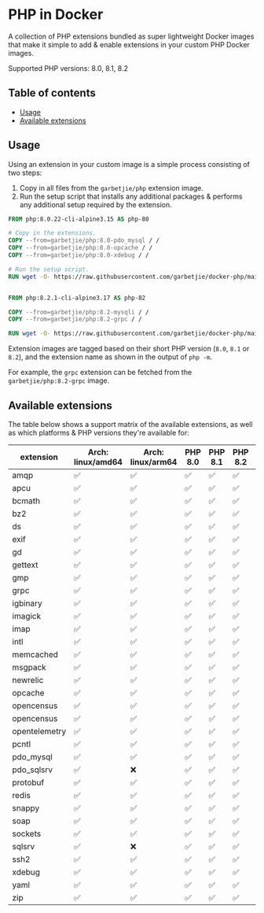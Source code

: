 PHP in Docker
=============

A collection of PHP extensions bundled as super lightweight Docker images that make it simple to add & enable extensions
in your custom PHP Docker images.

Supported PHP versions: 8.0, 8.1, 8.2

## Table of contents

* [Usage](#usage)
* [Available extensions](#available-extensions)
<!-- * [Base images](#base-images) -->


## Usage

Using an extension in your custom image is a simple process consisting of two steps:

1. Copy in all files from the `garbetjie/php` extension image.
2. Run the setup script that installs any additional packages & performs any additional setup required by the extension.

```dockerfile
FROM php:8.0.22-cli-alpine3.15 AS php-80

# Copy in the extensions.
COPY --from=garbetjie/php:8.0-pdo_mysql / /
COPY --from=garbetjie/php:8.0-opcache / /
COPY --from=garbetjie/php:8.0-xdebug / /

# Run the setup script.
RUN wget -O- https://raw.githubusercontent.com/garbetjie/docker-php/main/install-dependencies.sh | sh


FROM php:8.2.1-cli-alpine3.17 AS php-82

COPY --from=garbetjie/php:8.2-mysqli / /
COPY --from=garbetjie/php:8.2-grpc / /

RUN wget -O- https://raw.githubusercontent.com/garbetjie/docker-php/main/install-dependencies.sh | sh
```

Extension images are tagged based on their short PHP version (`8.0`, `8.1` or `8.2`), and the extension name as shown in
the output of `php -m`.

For example, the `grpc` extension can be fetched from the `garbetjie/php:8.2-grpc` image. 


## Available extensions

The table below shows a support matrix of the available extensions, as well as which platforms & PHP versions they're
available for:

| extension     | Arch: linux/amd64 | Arch: linux/arm64 | PHP 8.0 | PHP 8.1 | PHP 8.2 | PHP 8.3 |
|---------------|-------------------|-------------------|---------|---------|---------|---------|
| amqp          | ✅                 | ✅                 | ✅       | ✅       | ✅       | ✅       |
| apcu          | ✅                 | ✅                 | ✅       | ✅       | ✅       | ✅       |
| bcmath        | ✅                 | ✅                 | ✅       | ✅       | ✅       | ✅       |
| bz2           | ✅                 | ✅                 | ✅       | ✅       | ✅       |         |
| ds            | ✅                 | ✅                 | ✅       | ✅       | ✅       |         |
| exif          | ✅                 | ✅                 | ✅       | ✅       | ✅       |         |
| gd            | ✅                 | ✅                 | ✅       | ✅       | ✅       |         |
| gettext       | ✅                 | ✅                 | ✅       | ✅       | ✅       |         |
| gmp           | ✅                 | ✅                 | ✅       | ✅       | ✅       |         |
| grpc          | ✅                 | ✅                 | ✅       | ✅       | ✅       |         |
| igbinary      | ✅                 | ✅                 | ✅       | ✅       | ✅       |         |
| imagick       | ✅                 | ✅                 | ✅       | ✅       | ✅       |         |
| imap          | ✅                 | ✅                 | ✅       | ✅       | ✅       |         |
| intl          | ✅                 | ✅                 | ✅       | ✅       | ✅       |         |
| memcached     | ✅                 | ✅                 | ✅       | ✅       | ✅       |         |
| msgpack       | ✅                 | ✅                 | ✅       | ✅       | ✅       |         |
| newrelic      | ✅                 | ✅                 | ✅       | ✅       | ✅       |         |
| opcache       | ✅                 | ✅                 | ✅       | ✅       | ✅       |         |
| opencensus    | ✅                 | ✅                 | ✅       | ✅       | ✅       |         |
| opencensus    | ✅                 | ✅                 | ✅       | ✅       | ✅       |         |
| opentelemetry | ✅                 | ✅                 | ✅       | ✅       | ✅       |         |
| pcntl         | ✅                 | ✅                 | ✅       | ✅       | ✅       |         |
| pdo_mysql     | ✅                 | ✅                 | ✅       | ✅       | ✅       |         |
| pdo_sqlsrv    | ✅                 | ❌                 | ✅       | ✅       | ✅       |         |
| protobuf      | ✅                 | ✅                 | ✅       | ✅       | ✅       |         |
| redis         | ✅                 | ✅                 | ✅       | ✅       | ✅       |         |
| snappy        | ✅                 | ✅                 | ✅       | ✅       | ✅       |         |
| soap          | ✅                 | ✅                 | ✅       | ✅       | ✅       |         |
| sockets       | ✅                 | ✅                 | ✅       | ✅       | ✅       |         |
| sqlsrv        | ✅                 | ❌                 | ✅       | ✅       | ✅       |         |
| ssh2          | ✅                 | ✅                 | ✅       | ✅       | ✅       |         |
| xdebug        | ✅                 | ✅                 | ✅       | ✅       | ✅       |         |
| yaml          | ✅                 | ✅                 | ✅       | ✅       | ✅       |         |
| zip           | ✅                 | ✅                 | ✅       | ✅       | ✅       |         |
    

<!--
## Base images

There are two base images available:

1. A `www` image based off of the official FPM image, and bundles NGiNX with it. It aims to make it easy to spin up an
   already-functional web server that is easy to configure through environment variables.

2. A `cli` image based off of the offic

[Full documentation]

### PHP

The environment variables below apply to all image variants, and are used to control the behaviour of PHP itself.

| Section              | Name                                        | INI equivalent                                                                                                                                                 | Default                             |
|----------------------|---------------------------------------------|----------------------------------------------------------------------------------------------------------------------------------------------------------------|-------------------------------------|
| PHP Core             | DISPLAY_ERRORS                              | [display_errors](https://www.php.net/manual/en/errorfunc.configuration.php#ini.display-errors)                                                                 | "Off"                               |
|                      | ERROR_REPORTING                             | [error_reporting](https://www.php.net/manual/en/errorfunc.configuration.php#ini.error-reporting)                                                               | "E_ALL & ~E_DEPRECATED & ~E_STRICT" |
|                      | EXPOSE_PHP                                  | [expose_php](https://php.net/expose-php)                                                                                                                       | false                               |
|                      | HTML_ERRORS                                 | [html_errors](https://www.php.net/manual/en/errorfunc.configuration.php#ini.html-errors)                                                                       | "Off"                               |
|                      | MAX_EXECUTION_TIME                          | [max_execution_time](https://www.php.net/manual/en/info.configuration.php#ini.max-execution-time)                                                              | 30                                  |
|                      | MAX_INPUT_TIME                              | [max_input_time](https://www.php.net/manual/en/info.configuration.php#ini.max-input-time)                                                                      | 30                                  |
|                      | MAX_REQUEST_SIZE                            | [post_max_size](https://www.php.net/manual/en/ini.core.php#ini.post-max-size)                                                                                  | "8M"                                |
|                      | MEMORY_LIMIT                                | [memory_limit](https://www.php.net/manual/en/ini.core.php#ini.memory-limit)                                                                                    | "64M"                               |
|                      | OPCACHE_ENABLED                             | [opcache.enable](https://www.php.net/manual/en/opcache.configuration.php#ini.opcache.enable)                                                                   | true                                |
|                      | OPCACHE_CLI_ENABLED                         | [opcache.enable_cli](https://www.php.net/manual/en/opcache.configuration.php#ini.opcache.enable-cli)                                                           | false                               |
|                      | OPCACHE_MAX_ACCELERATED_FILES               | [opcache.max_accelerated_files](https://www.php.net/manual/en/opcache.configuration.php#ini.opcache.max-accelerated-files)                                     | 10000                               |
|                      | OPCACHE_PRELOAD                             | [opcache.preload](https://www.php.net/manual/en/opcache.configuration.php#ini.opcache.preload)                                                                 | ""                                  |
|                      | OPCACHE_REVALIDATE_FREQ                     | [opcache.revalidate_freq](https://www.php.net/manual/en/opcache.configuration.php#ini.opcache.revalidate-freq)                                                 | 2                                   |
|                      | OPCACHE_VALIDATE_TIMESTAMPS                 | [opcache.validate_timestamps](https://www.php.net/manual/en/opcache.configuration.php#ini.opcache.validate-timestamps)                                         | true                                |
|                      | OPCACHE_SAVE_COMMENTS                       | [opcache.save_comments](https://www.php.net/manual/en/opcache.configuration.php#ini.opcache.save-comments)                                                     | true                                |
|                      | SESSION_COOKIE_NAME                         | [session.name](https://www.php.net/manual/en/session.configuration.php#ini.session.name)                                                                       | "PHPSESSID"                         |
|                      | SESSION_SAVE_HANDLER                        | [session.save_handler](https://www.php.net/manual/en/session.configuration.php#ini.session.save-handler)                                                       | "files"                             |
|                      | SESSION_SAVE_PATH                           | [session.save_path](https://www.php.net/manual/en/session.configuration.php#ini.session.save-path)                                                             | "/tmp/sessions"                     |
|                      | SYS_TEMP_DIR                                | [sys_temp_dir](https://www.php.net/manual/en/ini.list.php)                                                                                                     | "/tmp"                              |
|                      | TIMEZONE                                    | [date.timezone](https://www.php.net/manual/en/datetime.configuration.php#ini.date.timezone)                                                                    | "Etc/UTC"                           |
|                      | UPLOAD_MAX_FILESIZE                         | [upload_max_filesize](https://www.php.net/manual/en/ini.core.php#ini.upload-max-filesize)                                                                      | "8M"                                |
| New Relic extension  | NEWRELIC_ENABLED                            | [newrelic.enabled](https://docs.newrelic.com/docs/agents/php-agent/configuration/php-agent-configuration#inivar-enabled)                                       | false                               |
|                      | NEWRELIC_APPNAME                            | [newrelic.appname](https://docs.newrelic.com/docs/agents/php-agent/configuration/php-agent-configuration#inivar-appname)                                       | ""                                  |
|                      | NEWRELIC_BROWSER_MONITORING_AUTO_INSTRUMENT | [newrelic.browser_monitoring.auto_instrument](https://docs.newrelic.com/docs/agents/php-agent/configuration/php-agent-configuration#inivar-autorum)            | true                                |
|                      | NEWRELIC_DAEMON_LOGLEVEL                    | [newrelic.daemon.loglevel](https://docs.newrelic.com/docs/agents/php-agent/configuration/php-agent-configuration#inivar-daemon-loglevel)                       | "error"                             |
|                      | NEWRELIC_DAEMON_ADDRESS                     | [newrelic.daemon.address](https://docs.newrelic.com/docs/agents/php-agent/configuration/php-agent-configuration#inivar-daemon-port)                            | "@newrelic-daemon"                  |
|                      | NEWRELIC_DAEMON_APP_CONNECT_TIMEOUT         | [newrelic.daemon.app_connect_timeout](https://docs.newrelic.com/docs/agents/php-agent/configuration/php-agent-configuration#inivar-daemon-app_connect_timeout) | 5                                   |
|                      | NEWRELIC_DAEMON_START_TIMEOUT               | [newrelic.daemon.start_timeout](https://docs.newrelic.com/docs/agents/php-agent/configuration/php-agent-configuration#inivar-daemon-start_timeout)             | 3                                   |
|                      | NEWRELIC_PROCESS_HOST_DISPLAY_NAME          | [newrelic.process_host.display_name](https://docs.newrelic.com/docs/agents/php-agent/configuration/php-agent-configuration#inivar-process_host-display_name)   | ""                                  |
|                      | NEWRELIC_LABELS                             | [newrelic.labels](https://docs.newrelic.com/docs/agents/php-agent/configuration/php-agent-configuration#inivar-labels)                                         | ""                                  |
|                      | NEWRELIC_LICENCE                            | [newrelic.license](https://docs.newrelic.com/docs/agents/php-agent/configuration/php-agent-configuration#inivar-license)                                       | ""                                  |
|                      | NEWRELIC_LOGLEVEL                           | [newrelic.loglevel](https://docs.newrelic.com/docs/agents/php-agent/configuration/php-agent-configuration#inivar-loglevel)                                     | "info"                              |
|                      | NEWRELIC_TRANSACTION_TRACER_RECORD_SQL      | [newrelic.transaction_tracer.record_sql](https://docs.newrelic.com/docs/agents/php-agent/configuration/php-agent-configuration#inivar-tt-sql)                  | "obfuscated"                        |
| OpenCensus extension | OPENCENSUS_ENABLED                          | N/A (Used to enable/disable the OpenCensus extension)                                                                                                          | false                               |
| XDebug extension     | XDEBUG_ENABLED                              | N/A (Used to enable/disable the XDebug extension)                                                                                                              | false                               |
|                      | XDEBUG_IDEKEY                               | [xdebug.idekey](https://xdebug.org/docs/all_settings#idekey)                                                                                                   | "IDEKEY"                            |
|                      | XDEBUG_CLIENT_HOST                          | [xdebug.client_host](https://xdebug.org/docs/all_settings#client_host)                                                                                         | "host.docker.internal"              |
|                      | XDEBUG_CLIENT_PORT                          | [xdebug.client_port](https://xdebug.org/docs/all_settings#client_port)                                                                                         | 9000                                |

> **Deprecated environment variables**
>
> The following environment variables were renamed or removed. Where variables are renamed or split out, backwards
> compatibility has been maintained as much as possible. If backwards compatibility could not be maintained, it will be 
> indicated:
> 
> * `XDEBUG_REMOTE_AUTOSTART` (removed)
> * `XDEBUG_REMOTE_HOST` (renamed to `XDEBUG_CLIENT_HOST`)
> * `XDEBUG_REMOTE_PORT` (renamed to `XDEBUG_CLIENT_PORT`)
> * `XDEBUG_IDE_KEY` (renamed to `XDEBUG_IDEKEY`)
> * `NEWRELIC_DAEMON_PORT` (renamed to `NEWRELIC_DAEMON_ADDRESS`)
> * `NEWRELIC_DAEMON_WAIT` (split out into `NEWRELIC_DAEMON_APP_CONNECT_TIMEOUT` and `NEWRELIC_DAEMON_START_TIMEOUT`).
> * `NEWRELIC_HOST_DISPLAY_NAME` (renamed to `NEWRELIC_PROCESS_HOST_DISPLAY_NAME`).
> * `NEWRELIC_RECORD_SQL` (renamed to `NEWRELIC_TRANSACTION_TRACER_RECORD_SQL`).
> * `NEWRELIC_AUTORUM_ENABLED` (renamed to `NEWRELIC_BROWSER_MONITORING_AUTO_INSTRUMENT`).
> * `NEWRELIC_APP_NAME` (renamed to `NEWRELIC_APPNAME`).

### FPM

The following variables apply to PHP-FPM.

| Name                      | FPM INI equivalent                                                                                                 | Default           |
|---------------------------|--------------------------------------------------------------------------------------------------------------------|-------------------|
| LISTEN                    | [listen](https://www.php.net/manual/en/install.fpm.configuration.php#listen)                                       | "0.0.0.0:9000"    |
| PM                        | [pm](https://www.php.net/manual/en/install.fpm.configuration.php#pm)                                               | "static"          |
| PM_MAX_CHILDREN           | [pm.max_children](https://www.php.net/manual/en/install.fpm.configuration.php#pm.max-children)                     | 0                 |
| PM_MIN_SPARE_SERVERS      | [pm.min_spare_servers](https://www.php.net/manual/en/install.fpm.configuration.php#pm.min-spare-servers)           | 1                 |
| PM_MAX_SPARE_SERVERS      | [pm.max_spare_servers](https://www.php.net/manual/en/install.fpm.configuration.php#pm.max-spare-servers)           | 3                 |
| PM_MAX_REQUESTS           | [pm.max_requests](https://www.php.net/manual/en/install.fpm.configuration.php#pm.max-requests)                     | 10000             |
| PM_STATUS_PATH            | [pm.status_path](https://www.php.net/manual/en/install.fpm.configuration.php#pm.status-path)                       | "/_/status"       |
| REQUEST_SLOWLOG_TIMEOUT   | [request_slowlog_timeout](https://www.php.net/manual/en/install.fpm.configuration.php#request-slowlog-timeout)     | 0                 |
| REQUEST_TERMINATE_TIMEOUT | [request_terminate_timeout](https://www.php.net/manual/en/install.fpm.configuration.php#request-terminate-timeout) | 60                |
| SLOWLOG                   | [slowlog](https://www.php.net/manual/en/install.fpm.configuration.php#slowlog)                                     | "/proc/self/fd/2" |

> **Deprecated environment variables**
>
> The following environment variables were renamed to reflect the actual INI config key more closely.
> Backwards compatibility has been maintained.
>
> * `MAX_CHILDREN` was renamed to `PM_MAX_CHILDREN`.
> * `MIN_SPARE_SERVERS` was renamed to `PM_MIN_SPARE_SERVERS`.
> * `MAX_SPARE_SERVERS` was renamed to `PM_MAX_SPARE_SERVERS`.
> * `MAX_REQUESTS` was renamed to `PM_MAX_REQUESTS`.
> * `STATUS_PATH` was renamed to `PM_STATUS_PATH`.
> * `TIMEOUT` was renamed to `REQUEST_TERMINATE_TIMEOUT`.

### NGiNX

The following variables apply to NGiNX. There is an overlap between these variables, and those that are configurable for
PHP-FPM. In some instances, the NGiNX configuration overrides some of the defaults for PHP-FPM.

| Name                      | NGiNX config equivalent                                                                                           | Default                                                                                                                                                             |
|---------------------------|-------------------------------------------------------------------------------------------------------------------|---------------------------------------------------------------------------------------------------------------------------------------------------------------------|
| ABSOLUTE_REDIRECT         | [absolute_redirect](http://nginx.org/en/docs/http/ngx_http_core_module.html#absolute_redirect)                    | "on"                                                                                                                                                                |
| CONTENT_EXPIRY_DURATION   | [expires](http://nginx.org/en/docs/http/ngx_http_headers_module.html#expires)                                     | "off"                                                                                                                                                               |
| CONTENT_EXPIRY_EXTENSIONS | n/a (pipe-delimited extensions to apply "Expires" and "Cache-Control" headers to)                                 | "js\|css\|png\|jpg\|jpeg\|gif\|svg\|ico\|ttf\|woff\|woff2"                                                                                                          |
| FASTCGI_BUFFER_SIZE       | [fastcgi_buffer_size](http://nginx.org/en/docs/http/ngx_http_fastcgi_module.html#fastcgi_buffer_size)             | "64k"                                                                                                                                                               |
| FASTCGI_BUFFERING         | [fastcgi_buffering](http://nginx.org/en/docs/http/ngx_http_fastcgi_module.html#fastcgi_buffering)                 | "on"                                                                                                                                                                |
| FASTCGI_BUFFERS           | [fastcgi_buffers](http://nginx.org/en/docs/http/ngx_http_fastcgi_module.html#fastcgi_buffers)                     | "32 32k"                                                                                                                                                            |
| FASTCGI_BUSY_BUFFERS_SIZE | [fastcgi_busy_buffers_size](http://nginx.org/en/docs/http/ngx_http_fastcgi_module.html#fastcgi_busy_buffers_size) | "96k"                                                                                                                                                               |
| GZIP_TYPES                | [gzip_types](http://nginx.org/en/docs/http/ngx_http_gzip_module.html#gzip_types)                                  | "application/ecmascript application/javascript application/json application/xhtml+xml application/xml text/css text/ecmascript text/javascript text/plain text/xml" |
| GZIP_PROXIED              | [gzip_types](http://nginx.org/en/docs/http/ngx_http_gzip_module.html#gzip_proxied)                                | "any"                                                                                                                                                               |
| LISTEN                    | [fastcgi_pass](http://nginx.org/en/docs/http/ngx_http_fastcgi_module.html#fastcgi_pass)                           | "/var/run/php-fpm.sock"                                                                                                                                             |
| PORT                      | [listen](http://nginx.org/en/docs/http/ngx_http_core_module.html#listen)                                          | 80                                                                                                                                                                  |
| PORT_IN_REDIRECT          | [port_in_redirect](http://nginx.org/en/docs/http/ngx_http_core_module.html#port_in_redirect)                      | "off"                                                                                                                                                               |
| ROOT                      | [root](http://nginx.org/en/docs/http/ngx_http_core_module.html#root)                                              | "/srv/public"                                                                                                                                                       |
| PM_STATUS_HOSTS_ALLOWED   | [allow](http://nginx.org/en/docs/http/ngx_http_access_module.html#allow)                                          | "127.0.0.1"                                                                                                                                                         |
| PM_STATUS_HOSTS_DENIED    | [deny](http://nginx.org/en/docs/http/ngx_http_access_module.html#deny)                                            | "all"                                                                                                                                                               |
| REQUEST_TERMINATE_TIMEOUT | [fastcgi_read_timeout](http://nginx.org/en/docs/http/ngx_http_fastcgi_module.html#fastcgi_read_timeout)           | 60                                                                                                                                                                  |

> **Deprecated environment variables**
>
> The following environment variables were renamed, and backwards compatibility has been maintained.
>
> * `STATUS_HOSTS_ALLOWED` was renamed to `PM_STATUS_HOSTS_ALLOWED`.
> * `STATUS_HOSTS_DENIED` was renamed to `PM_STATUS_HOSTS_DENIED`.
> * `TIMEOUT` was renamed to `REQUEST_TERMINATE_TIMEOUT`.

## Changelog

* **2021-08-12**
  * Change XDebug log level to 7 from 10.

* **2021-08-11**
  * Change to using a multi-stage build file (this should help with preventing nginx images from being pushed all the time).
  * Copy installation scripts after `grpc` extension installation. This will prevent the grpc installation from happening
    when extensions are added/removed.

* **2021-07-27**
  * Make New Relic available on PHP 8.
  * Add `grpc`, `protobuf` and `yaml` extensions.
  * Refactor how the extensions are downloaded & installed.
  * Remove references to ZTS.
  * Remove `dash` shell.
  * Switch from `dumb-init` to `tini`.
  * Make `opencensus` available on PHP 8.
  * Bump extension versions:
    * `opencensus`: 007b35d8f7ed21cab9aa47406578ae02f73f91c5 -> 0.3.0

* **2021-07-21**
  * Upgrade PHP versions to `7.3.29`, `7.4.21` & `8.0.8`.
  * Upgrade Alpine to `3.14`.
  * Bump extension versions:
    * `newrelic`: 9.16.0.295 -> 9.17.1.301
    * `igbinary`: 3.2.1 -> 3.2.3
    * `imagick`: 3.4.4 -> 3.5.0
    * `redis`: 5.3.2 -> 5.3.4
    * `xdebug`: 3.0.2 -> 3.0.4

* **2021-04-21**
  * Ensure `imagick` extension is available on PHP 8.0 too.

* **2021-04-20**
  * Add `imagick` extension.

* **2021-03-16**
  * Add configuration items:
    * `FASTCGI_BUFFERING`
    * `FASTCGI_BUFFER_SIZE`
    * `FASTCGI_BUFFERS`
    * `FASTCGI_BUSY_BUFFERS_SIZE`
  * Increase default values for `FASTCGI_BUFFER_SIZE` and `FASTCGI_BUSY_BUFFERS_SIZE`.
  * Turn FastCGI buffering on by default.

* See [CHANGELOG.md](CHANGELOG.md) for a full history.
-->
